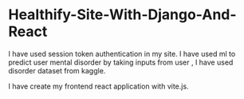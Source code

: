 # Healthify-Site-With-Django-And-React
I have used session token authentication in my site.
I have used ml to predict user mental disorder by taking inputs from user , I have used disorder dataset from kaggle.

I have create my frontend react application with vite.js.
